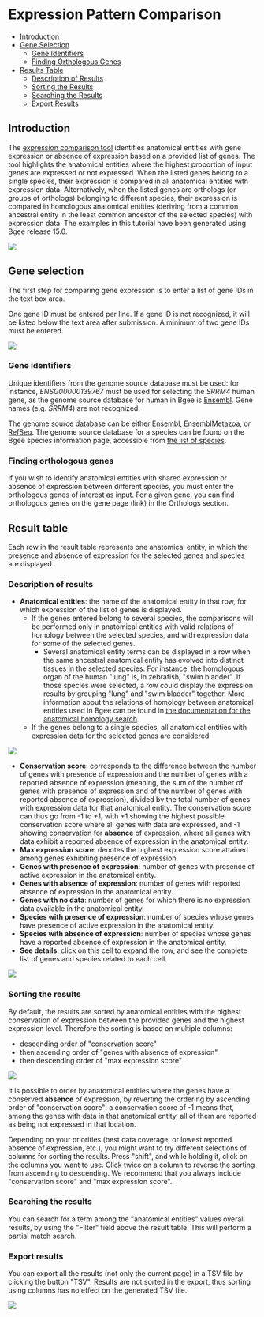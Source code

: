 # Expression Pattern Comparison
*   [Introduction](#introduction "Quick jump to this section")
*   [Gene Selection](#gene-selection "Quick jump to this section")
    *   [Gene Identifiers](#gene-identifiers "Quick jump to this section")
    *   [Finding Orthologous Genes](#finding-orthologous-genes "Quick jump to this section")
*   [Results Table](#results-table "Quick jump to this section")
    *   [Description of Results](#description-of-results "Quick jump to this section")
    *   [Sorting the Results](#sorting-the-results "Quick jump to this section")
    *   [Searching the Results](#searching-the-results "Quick jump to this section")
    *   [Export Results](#export-results "Quick jump to this section")
    
## Introduction

The [expression comparison tool](analysis/expr-comparison) identifies anatomical entities with gene expression or absence of expression based on a provided list of genes. The tool highlights the anatomical entities where the highest proportion of input genes are expressed or not expressed. When the listed genes belong to a single species, their expression is compared in all anatomical entities with expression data. Alternatively, when the listed genes are orthologs (or groups of orthologs) belonging to different species, their expression is compared in homologous anatomical entities (deriving from a common ancestral entity in the least common ancestor of the selected species) with expression data. The examples in this tutorial have been generated using Bgee release 15.0.

![](../img/doc/expression-comparison/expression-comparison-overview.png#tutoimgborder)

## Gene selection

The first step for comparing gene expression is to enter a list of gene IDs in the text box area. 

One gene ID must be entered per line. If a gene ID is not recognized, it will be listed below the text area after submission.
A minimum of two gene IDs must be entered.

![](../img/doc/expression-comparison/gene-selection.png#tutoimgborder)

### Gene identifiers
Unique identifiers from the genome source database must be used: for instance, *ENSG00000139767* must be used for selecting the *SRRM4* human gene, as the genome source database for human in Bgee is [Ensembl](https://www.ensembl.org/). Gene names (e.g. *SRRM4*) are not recognized.

The genome source database can be either [Ensembl](https://www.ensembl.org/), [EnsemblMetazoa](https://metazoa.ensembl.org/),
or [RefSeq](https://www.ncbi.nlm.nih.gov/refseq/). The genome source database for a species can be found
on the Bgee species information page, accessible from [the list of species](https://www.bgee.org/search/species).


### Finding orthologous genes
If you wish to identify anatomical entities with shared expression or absence of expression between different species, you must enter the orthologous genes of interest as input.  For a given gene, you can find orthologous genes on the gene page (link) in the Orthologs section.

## Result table

Each row in the result table represents one anatomical entity, in which the presence and absence of expression for the selected genes and species are displayed.

### Description of results

* **Anatomical entities**: the name of the anatomical entity in that row, for which expression of the list of genes is displayed.
  * If the genes entered belong to several species, the comparisons will be performed only in anatomical entities
    with valid relations of homology between the selected species, and with expression data for some of the selected genes.
    * Several anatomical entity terms can be displayed in a row when the same ancestral anatomical entity
    has evolved into distinct tissues in the selected species. For instance, the homologous organ of the human "lung" is, in zebrafish,
    "swim bladder". If those species were selected, a row could display the expression results by grouping "lung" and "swim bladder" together.
    More information about the relations of homology between anatomical entities used in Bgee can be found in
    [the documentation for the anatomical homology search](support/tutorial-anatomical-homology).
  * If the genes belong to a single species, all anatomical entities with expression data for the selected genes are considered.

![](../img/doc/expression-comparison/expr-comp-anat-entities.png#tutoimgborder)

* **Conservation score**: corresponds to the difference between the number of genes with presence of expression and the number of genes with a reported absence of expression (meaning, the sum of the number of genes with presence of expression
  and of the number of genes with reported absence of expression), divided by the total number of genes with expression data for that anatomical entity. The conservation score can thus go from -1 to +1,
  with +1 showing the highest possible conservation score where all genes with data are expressed,
  and -1 showing conservation for **absence** of expression, where all genes with data exhibit a reported absence of expression
  in the anatomical entity.
* **Max expression score**: denotes the highest expression score attained among genes exhibiting presence of expression.
* **Genes with presence of expression**: number of genes with presence of active expression in the anatomical entity.
* **Genes with absence of expression**: number of genes with reported absence of expression in the anatomical entity.
* **Genes with no data**: number of genes for which there is no expression data available in the anatomical entity.
* **Species with presence of expression**: number of species whose genes have presence of active expression in the anatomical entity.
* **Species with absence of expression**: number of species whose genes have a reported absence of expression in the anatomical entity.
* **See details**: click on this cell to expand the row, and see the complete list of genes and species related to each cell.

![](../img/doc/expression-comparison/expr-comp-see-details.png#tutoimgborder)

### Sorting the results

By default, the results are sorted by anatomical entities with the highest conservation of expression
between the provided genes and the highest expression level. Therefore the sorting is based on multiple columns:

* descending order of "conservation score"
* then ascending order of "genes with absence of expression"
* then descending order of "max expression score"

![](../img/doc/expression-comparison/expr-comp-default-sorting.png#tutoimgborder)

It is possible to order by anatomical entities where the genes have a conserved **absence** of expression,
by reverting the ordering by ascending order of "conservation score": a conservation score of -1 means that,
among the genes with data in that anatomical entity, all of them are reported as being not expressed in that location.

Depending on your priorities (best data coverage, or lowest reported absence of expression, etc.), you might want to try
different selections of columns for sorting the results. Press "shift", and while holding it, click on the columns you want to use.
Click twice on a column to reverse the sorting from ascending to descending. We recommend that you always include "conservation score"
and "max expression score".

### Searching the results

You can search for a term among the "anatomical entities" values overall results, by using the "Filter" field
above the result table. This will perform a partial match search.

### Export results

You can export all the results (not only the current page) in a TSV file by clicking the button "TSV".
Results are not sorted in the export, thus sorting using columns has no effect on the generated TSV file.

![](../img/doc/expression-comparison/expr-comp-export.png#tutoimgborder)
